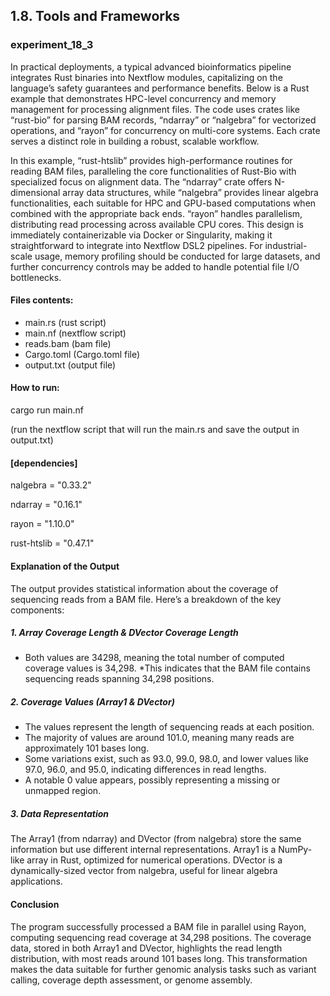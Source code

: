 ## 1.8. Tools and Frameworks

### experiment_18_3

In practical deployments, a typical advanced bioinformatics pipeline integrates Rust binaries into Nextflow modules, capitalizing on the language’s safety guarantees and performance benefits. Below is a Rust example that demonstrates HPC-level concurrency and memory management for processing alignment files. The code uses crates like “rust-bio” for parsing BAM records, “ndarray” or “nalgebra” for vectorized operations, and “rayon” for concurrency on multi-core systems. Each crate serves a distinct role in building a robust, scalable workflow.

In this example, “rust-htslib” provides high-performance routines for reading BAM files, paralleling the core functionalities of Rust-Bio with specialized focus on alignment data. The “ndarray” crate offers N-dimensional array data structures, while “nalgebra” provides linear algebra functionalities, each suitable for HPC and GPU-based computations when combined with the appropriate back ends. “rayon” handles parallelism, distributing read processing across available CPU cores. This design is immediately containerizable via Docker or Singularity, making it straightforward to integrate into Nextflow DSL2 pipelines. For industrial-scale usage, memory profiling should be conducted for large datasets, and further concurrency controls may be added to handle potential file I/O bottlenecks.

#### Files contents:
* main.rs (rust script)
* main.nf (nextflow script)
* reads.bam (bam file)
* Cargo.toml (Cargo.toml file)
* output.txt (output file)

#### How to run:

cargo run main.nf 

(run the nextflow script that will run the main.rs and save the output in output.txt)

#### [dependencies]

nalgebra = "0.33.2"

ndarray = "0.16.1"

rayon = "1.10.0"

rust-htslib = "0.47.1"

#### Explanation of the Output

The output provides statistical information about the coverage of sequencing reads from a BAM file. Here’s a breakdown of the key components:

##### 1. Array Coverage Length & DVector Coverage Length

* Both values are 34298, meaning the total number of computed coverage values is 34,298.
*This indicates that the BAM file contains sequencing reads spanning 34,298 positions.

##### 2. Coverage Values (Array1 & DVector)

* The values represent the length of sequencing reads at each position.
* The majority of values are around 101.0, meaning many reads are approximately 101 bases long.
* Some variations exist, such as 93.0, 99.0, 98.0, and lower values like 97.0, 96.0, and 95.0, indicating differences in read lengths.
* A notable 0 value appears, possibly representing a missing or unmapped region.

##### 3. Data Representation

The Array1<f64> (from ndarray) and DVector<f64> (from nalgebra) store the same information but use different internal representations.
Array1 is a NumPy-like array in Rust, optimized for numerical operations.
DVector is a dynamically-sized vector from nalgebra, useful for linear algebra applications.

#### Conclusion

The program successfully processed a BAM file in parallel using Rayon, computing sequencing read coverage at 34,298 positions. The coverage data, stored in both Array1 and DVector, highlights the read length distribution, with most reads around 101 bases long. This transformation makes the data suitable for further genomic analysis tasks such as variant calling, coverage depth assessment, or genome assembly.


